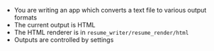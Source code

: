 * You are writing an app which converts a text file to various output formats
* The current output is HTML
* The HTML renderer is in `resume_writer/resume_render/html`
* Outputs are controlled by settings